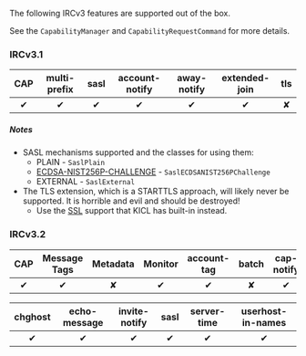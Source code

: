 The following IRCv3 features are supported out of the box.

See the `CapabilityManager` and `CapabilityRequestCommand` for more details.

### IRCv3.1

CAP | multi-prefix | sasl | account-notify | away-notify | extended-join | tls
:-: | :----------: | :--: | :------------: | :---------: | :-----------: | :-:
✔   | ✔            | ✔    | ✔              | ✔           | ✔             | ✘

##### Notes
* SASL mechanisms supported and the classes for using them:
    * PLAIN - `SaslPlain`
    * [ECDSA-NIST256P-CHALLENGE](advanced/ecdsa.md) - `SaslECDSANIST256PChallenge`
    * EXTERNAL - `SaslExternal`
* The TLS extension, which is a STARTTLS approach, will likely never be supported. It is horrible and evil and should be destroyed!
    * Use the [SSL](advanced/ssl.md) support that KICL has built-in instead.


### IRCv3.2

CAP | Message Tags | Metadata | Monitor | account-tag | batch | cap-notify
:-: | :----------: | :------: | :-----: | :---------: | :---: | :--------:
✔   | ✔            |✘         | ✔       | ✔           | ✘     | ✔

chghost | echo-message | invite-notify | sasl | server-time | userhost-in-names
:-----: | :----------: | :-----------: | :--: | :---------: | :---------------:
✔       | ✔            | ✔             | ✔    | ✔           | ✔
